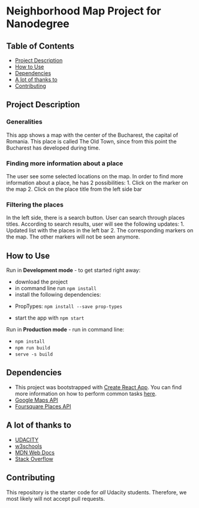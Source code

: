 # Neighborhood Map Project for Nanodegree

## Table of Contents
* [Project Description](#project_description)
* [How to Use](#how_to_use)
* [Dependencies](#dependencies)
* [A lot of thanks to](#a_lot_of_thanks_to)
* [Contributing](#contributing)

## Project Description

### Generalities
This app shows a map with the center of the Bucharest, the capital of Romania. This place is called The Old Town, since from this point the Bucharest has developed during time.

### Finding more information about a place
The user see some selected locations on the map. In order to find more information about a place, he has 2 possibilities:
	1. Click on the marker on the map
	2. Click on the place title from the left side bar 

### Filtering the places
In the left side, there is a search button. User can search through places titles. According to search results, user will see the following updates:
	1. Updated list with the places in the left bar
	2. The corresponding markers on the map. The other markers will not be seen anymore.
	
## How to Use

Run in **Development mode** - to get started right away:
* download the project
* in command line run `npm install`
* install the following dependencies:
- PropTypes: `npm install --save prop-types`
* start the app with `npm start`

Run in **Production mode** - run in command line:
* `npm install`
* `npm run build`
* `serve -s build`

## Dependencies

* This project was bootstrapped with [Create React App](https://github.com/facebookincubator/create-react-app). You can find more information on how to perform common tasks [here](https://github.com/facebookincubator/create-react-app/blob/master/packages/react-scripts/template/README.md).
* [Google Maps API](https://developers.google.com/maps/documentation/)
* [Foursquare Places API](https://developer.foursquare.com/places-api)

## A lot of thanks to

* [UDACITY](https://eu.udacity.com/)
* [w3schools](https://www.w3schools.com/)
* [MDN Web Docs](https://developer.mozilla.org/)
* [Stack Overflow](https://stackoverflow.com/)

## Contributing

This repository is the starter code for _all_ Udacity students. Therefore, we most likely will not accept pull requests.
